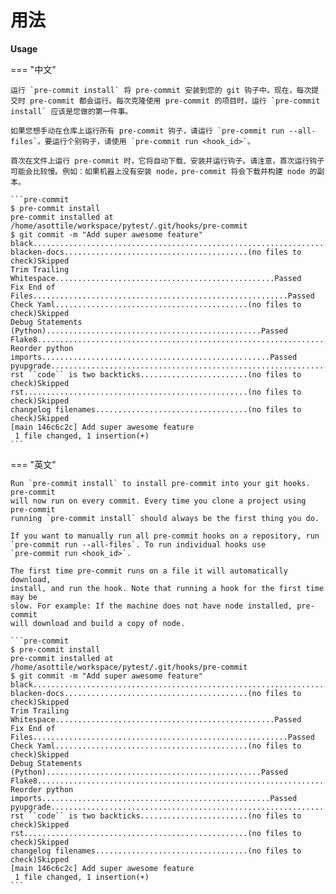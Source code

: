 # 用法

**Usage**

=== "中文"

    运行 `pre-commit install` 将 pre-commit 安装到您的 git 钩子中。现在，每次提交时 pre-commit 都会运行。每次克隆使用 pre-commit 的项目时，运行 `pre-commit install` 应该是您做的第一件事。

    如果您想手动在仓库上运行所有 pre-commit 钩子，请运行 `pre-commit run --all-files`。要运行个别钩子，请使用 `pre-commit run <hook_id>`。
    
    首次在文件上运行 pre-commit 时，它将自动下载、安装并运行钩子。请注意，首次运行钩子可能会比较慢。例如：如果机器上没有安装 node，pre-commit 将会下载并构建 node 的副本。
    
    ```pre-commit
    $ pre-commit install
    pre-commit installed at /home/asottile/workspace/pytest/.git/hooks/pre-commit
    $ git commit -m "Add super awesome feature"
    black....................................................................Passed
    blacken-docs.........................................(no files to check)Skipped
    Trim Trailing Whitespace.................................................Passed
    Fix End of Files.........................................................Passed
    Check Yaml...........................................(no files to check)Skipped
    Debug Statements (Python)................................................Passed
    Flake8...................................................................Passed
    Reorder python imports...................................................Passed
    pyupgrade................................................................Passed
    rst ``code`` is two backticks........................(no files to check)Skipped
    rst..................................................(no files to check)Skipped
    changelog filenames..................................(no files to check)Skipped
    [main 146c6c2c] Add super awesome feature
     1 file changed, 1 insertion(+)
    ```
    

=== "英文"

    Run `pre-commit install` to install pre-commit into your git hooks. pre-commit
    will now run on every commit. Every time you clone a project using pre-commit
    running `pre-commit install` should always be the first thing you do.
    
    If you want to manually run all pre-commit hooks on a repository, run
    `pre-commit run --all-files`. To run individual hooks use
    `pre-commit run <hook_id>`.
    
    The first time pre-commit runs on a file it will automatically download,
    install, and run the hook. Note that running a hook for the first time may be
    slow. For example: If the machine does not have node installed, pre-commit
    will download and build a copy of node.
    
    ```pre-commit
    $ pre-commit install
    pre-commit installed at /home/asottile/workspace/pytest/.git/hooks/pre-commit
    $ git commit -m "Add super awesome feature"
    black....................................................................Passed
    blacken-docs.........................................(no files to check)Skipped
    Trim Trailing Whitespace.................................................Passed
    Fix End of Files.........................................................Passed
    Check Yaml...........................................(no files to check)Skipped
    Debug Statements (Python)................................................Passed
    Flake8...................................................................Passed
    Reorder python imports...................................................Passed
    pyupgrade................................................................Passed
    rst ``code`` is two backticks........................(no files to check)Skipped
    rst..................................................(no files to check)Skipped
    changelog filenames..................................(no files to check)Skipped
    [main 146c6c2c] Add super awesome feature
     1 file changed, 1 insertion(+)
    ```
